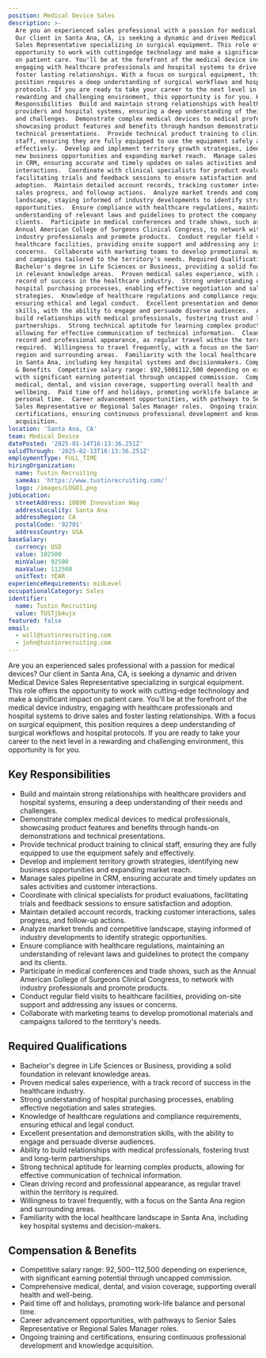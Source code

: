 ```yaml
---
position: Medical Device Sales
description: >-
  Are you an experienced sales professional with a passion for medical devices?
  Our client in Santa Ana, CA, is seeking a dynamic and driven Medical Device
  Sales Representative specializing in surgical equipment. This role offers the
  opportunity to work with cuttingedge technology and make a significant impact
  on patient care. You'll be at the forefront of the medical device industry,
  engaging with healthcare professionals and hospital systems to drive sales and
  foster lasting relationships. With a focus on surgical equipment, this
  position requires a deep understanding of surgical workflows and hospital
  protocols. If you are ready to take your career to the next level in a
  rewarding and challenging environment, this opportunity is for you. Key
  Responsibilities  Build and maintain strong relationships with healthcare
  providers and hospital systems, ensuring a deep understanding of their needs
  and challenges.  Demonstrate complex medical devices to medical professionals,
  showcasing product features and benefits through handson demonstrations and
  technical presentations.  Provide technical product training to clinical
  staff, ensuring they are fully equipped to use the equipment safely and
  effectively.  Develop and implement territory growth strategies, identifying
  new business opportunities and expanding market reach.  Manage sales pipeline
  in CRM, ensuring accurate and timely updates on sales activities and customer
  interactions.  Coordinate with clinical specialists for product evaluations,
  facilitating trials and feedback sessions to ensure satisfaction and
  adoption.  Maintain detailed account records, tracking customer interactions,
  sales progress, and followup actions.  Analyze market trends and competitive
  landscape, staying informed of industry developments to identify strategic
  opportunities.  Ensure compliance with healthcare regulations, maintaining an
  understanding of relevant laws and guidelines to protect the company and its
  clients.  Participate in medical conferences and trade shows, such as the
  Annual American College of Surgeons Clinical Congress, to network with
  industry professionals and promote products.  Conduct regular field visits to
  healthcare facilities, providing onsite support and addressing any issues or
  concerns.  Collaborate with marketing teams to develop promotional materials
  and campaigns tailored to the territory's needs. Required Qualifications 
  Bachelor's degree in Life Sciences or Business, providing a solid foundation
  in relevant knowledge areas.  Proven medical sales experience, with a track
  record of success in the healthcare industry.  Strong understanding of
  hospital purchasing processes, enabling effective negotiation and sales
  strategies.  Knowledge of healthcare regulations and compliance requirements,
  ensuring ethical and legal conduct.  Excellent presentation and demonstration
  skills, with the ability to engage and persuade diverse audiences.  Ability to
  build relationships with medical professionals, fostering trust and longterm
  partnerships.  Strong technical aptitude for learning complex products,
  allowing for effective communication of technical information.  Clean driving
  record and professional appearance, as regular travel within the territory is
  required.  Willingness to travel frequently, with a focus on the Santa Ana
  region and surrounding areas.  Familiarity with the local healthcare landscape
  in Santa Ana, including key hospital systems and decisionmakers. Compensation
  & Benefits  Competitive salary range: $92,500$112,500 depending on experience,
  with significant earning potential through uncapped commission.  Comprehensive
  medical, dental, and vision coverage, supporting overall health and
  wellbeing.  Paid time off and holidays, promoting worklife balance and
  personal time.  Career advancement opportunities, with pathways to Senior
  Sales Representative or Regional Sales Manager roles.  Ongoing training and
  certifications, ensuring continuous professional development and knowledge
  acquisition.
location: 'Santa Ana, CA'
team: Medical Device
datePosted: '2025-01-14T16:13:36.251Z'
validThrough: '2025-02-13T16:13:36.251Z'
employmentType: FULL_TIME
hiringOrganization:
  name: Tustin Recruiting
  sameAs: 'https://www.tustinrecruiting.com/'
  logo: /images/LOGO1.png
jobLocation:
  streetAddress: 10890 Innovation Way
  addressLocality: Santa Ana
  addressRegion: CA
  postalCode: '92701'
  addressCountry: USA
baseSalary:
  currency: USD
  value: 102500
  minValue: 92500
  maxValue: 112500
  unitText: YEAR
experienceRequirements: midLevel
occupationalCategory: Sales
identifier:
  name: Tustin Recruiting
  value: TUSTjb4ujx
featured: false
email:
  - will@tustinrecruiting.com
  - john@tustinrecruiting.com
---
```




Are you an experienced sales professional with a passion for medical devices? Our client in Santa Ana, CA, is seeking a dynamic and driven Medical Device Sales Representative specializing in surgical equipment. This role offers the opportunity to work with cutting-edge technology and make a significant impact on patient care. You'll be at the forefront of the medical device industry, engaging with healthcare professionals and hospital systems to drive sales and foster lasting relationships. With a focus on surgical equipment, this position requires a deep understanding of surgical workflows and hospital protocols. If you are ready to take your career to the next level in a rewarding and challenging environment, this opportunity is for you.

## Key Responsibilities
- Build and maintain strong relationships with healthcare providers and hospital systems, ensuring a deep understanding of their needs and challenges.
- Demonstrate complex medical devices to medical professionals, showcasing product features and benefits through hands-on demonstrations and technical presentations.
- Provide technical product training to clinical staff, ensuring they are fully equipped to use the equipment safely and effectively.
- Develop and implement territory growth strategies, identifying new business opportunities and expanding market reach.
- Manage sales pipeline in CRM, ensuring accurate and timely updates on sales activities and customer interactions.
- Coordinate with clinical specialists for product evaluations, facilitating trials and feedback sessions to ensure satisfaction and adoption.
- Maintain detailed account records, tracking customer interactions, sales progress, and follow-up actions.
- Analyze market trends and competitive landscape, staying informed of industry developments to identify strategic opportunities.
- Ensure compliance with healthcare regulations, maintaining an understanding of relevant laws and guidelines to protect the company and its clients.
- Participate in medical conferences and trade shows, such as the Annual American College of Surgeons Clinical Congress, to network with industry professionals and promote products.
- Conduct regular field visits to healthcare facilities, providing on-site support and addressing any issues or concerns.
- Collaborate with marketing teams to develop promotional materials and campaigns tailored to the territory's needs.

## Required Qualifications
- Bachelor's degree in Life Sciences or Business, providing a solid foundation in relevant knowledge areas.
- Proven medical sales experience, with a track record of success in the healthcare industry.
- Strong understanding of hospital purchasing processes, enabling effective negotiation and sales strategies.
- Knowledge of healthcare regulations and compliance requirements, ensuring ethical and legal conduct.
- Excellent presentation and demonstration skills, with the ability to engage and persuade diverse audiences.
- Ability to build relationships with medical professionals, fostering trust and long-term partnerships.
- Strong technical aptitude for learning complex products, allowing for effective communication of technical information.
- Clean driving record and professional appearance, as regular travel within the territory is required.
- Willingness to travel frequently, with a focus on the Santa Ana region and surrounding areas.
- Familiarity with the local healthcare landscape in Santa Ana, including key hospital systems and decision-makers.

## Compensation & Benefits
- Competitive salary range: $92,500-$112,500 depending on experience, with significant earning potential through uncapped commission.
- Comprehensive medical, dental, and vision coverage, supporting overall health and well-being.
- Paid time off and holidays, promoting work-life balance and personal time.
- Career advancement opportunities, with pathways to Senior Sales Representative or Regional Sales Manager roles.
- Ongoing training and certifications, ensuring continuous professional development and knowledge acquisition.
